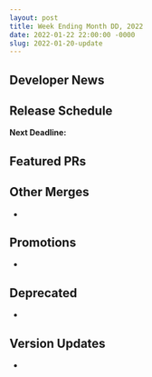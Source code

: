 ```yaml
---
layout: post
title: Week Ending Month DD, 2022
date: 2022-01-22 22:00:00 -0000
slug: 2022-01-20-update
---
```


## Developer News


## Release Schedule

**Next Deadline:**


## Featured PRs


## Other Merges

*

## Promotions

*

## Deprecated

*

## Version Updates

*
